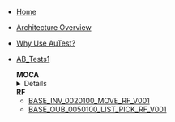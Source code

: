 <!-- docs/_sidebar.md --> 
- [Home](./readme.md)
- [Architecture Overview](./arch_overview.md)
- [Why Use AuTest?](./Why_AuTest.md)
- [AB_Tests1](./sample2.md)
  <summary><strong>MOCA</strong></summary>
  <details>   
  - [BASE_INB_0001100_COPY_TEMPLATE_RCVTRK_MOCA_V001](./tests_docs/BASE_INB_0001100_COPY_TEMPLATE_RCVTRK_MOCA_V001.md)
 
  </details>
    <summary><strong>RF</strong></summary>
    
  - [BASE_INV_0020100_MOVE_RF_V001](./tests_docs/BASE_INV_0020100_MOVE_RF_V001.md)
  - [BASE_OUB_0050100_LIST_PICK_RF_V001](./tests_docs/BASE_OUB_0050100_LIST_PICK_RF_V001.md)

  </details>
